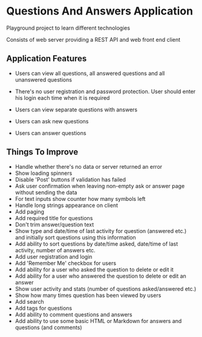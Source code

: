 # Questions And Answers Application

Playground project to learn different technologies

Consists of web server providing a REST API and web front end client

## Application Features

- Users can view all questions, all answered questions and all unanswered questions

- There's no user registration and password protection. User should enter his login each time when it is required

- Users can view separate questions with answers

- Users can ask new questions

- Users can answer questions

## Things To Improve
- Handle whether there's no data or server returned an error
- Show loading spinners
- Disable 'Post' buttons if validation has failed
- Ask user confirmation when leaving non-empty ask or answer page without sending the data
- For text inputs show counter how many symbols left
- Handle long strings appearance on client
- Add paging
- Add required title for questions
- Don't trim answer/question text
- Show type and date/time of last activity for question (answered etc.) and initially sort questions using this information
- Add ability to sort questions by date/time asked, date/time of 
last activity, number of answers etc.
- Add user registration and login
- Add 'Remember Me' checkbox for users
- Add ability for a user who asked the question to delete or edit it
- Add ability for a user who answered the question to delete or edit an answer
- Show user activity and stats (number of questions asked/answered etc.)
- Show how many times question has been viewed by users
- Add search
- Add tags for questions
- Add ability to comment questions and answers
- Add ability to use some basic HTML or Markdown for answers and questions (and comments)